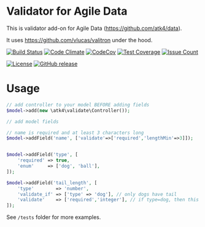 # Validator for Agile Data

This is validator add-on for Agile Data (https://github.com/atk4/data).

It uses https://github.com/vlucas/valitron under the hood.


[![Build Status](https://travis-ci.org/atk4/validate.png?branch=develop)](https://travis-ci.org/atk4/validate)
[![Code Climate](https://codeclimate.com/github/atk4/validate/badges/gpa.svg)](https://codeclimate.com/github/atk4/validate)
<StyleCI here>
[![CodeCov](https://codecov.io/gh/atk4/validate/branch/develop/graph/badge.svg)](https://codecov.io/gh/atk4/validate)
[![Test Coverage](https://codeclimate.com/github/atk4/validate/badges/coverage.svg)](https://codeclimate.com/github/atk4/validate/coverage)
[![Issue Count](https://codeclimate.com/github/atk4/validate/badges/issue_count.svg)](https://codeclimate.com/github/atk4/validate)

[![License](https://poser.pugx.org/atk4/validate/license)](https://packagist.org/packages/atk4/validate)
[![GitHub release](https://img.shields.io/github/release/atk4/validate.svg?maxAge=2592000)](CHANGELOG.md)


# Usage

``` php
// add controller to your model BEFORE adding fields
$model->add(new \atk4\validate\Controller());

// add model fields

// name is required and at least 3 characters long
$model->addField('name', ['validate'=>['required','lengthMin'=>3]]);


$model->addField('type', [
    'required' => true,
    'enum'     => ['dog', 'ball'],
]);

$model->addField('tail_length', [
    'type'        => 'number',
    'validate_if' => ['type' => 'dog'], // only dogs have tail
    'validate'    => ['required','integer'], // if type=dog, then this field is required, otherwise it's not
]);
```

See `/tests` folder for more examples.

